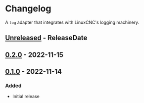 # Changelog

A `log` adapter that integrates with LinuxCNC's logging machinery.

<!-- next-header -->

## [Unreleased] - ReleaseDate

## [0.2.0] - 2022-11-15

## [0.1.0] - 2022-11-14

### Added

- Initial release

<!-- next-url -->
[unreleased]: https://github.com/jamwaffles/linuxcnc-hal-rs/compare/rtapi-logger-v0.2.0...HEAD
[0.2.0]: https://github.com/jamwaffles/linuxcnc-hal-rs/compare/rtapi-logger-v0.1.0...rtapi-logger-v0.2.0

[0.1.0]: https://github.com/jamwaffles/linuxcnc-hal-rs/compare/rtapi-logger-v0.0.0...rtapi-logger-v0.1.0
